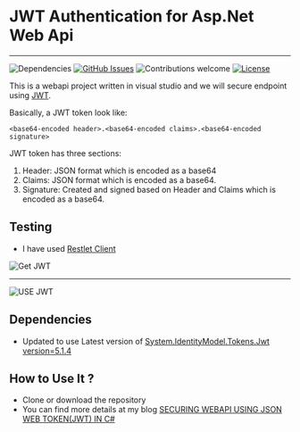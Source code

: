 JWT Authentication for Asp.Net Web Api
============
---
![Dependencies](https://img.shields.io/badge/dependencies-up%20to%20date-brightgreen.svg)
[![GitHub Issues](https://img.shields.io/github/issues/anfederico/Clairvoyant.svg)](https://github.com/anfederico/Clairvoyant/issues)
![Contributions welcome](https://img.shields.io/badge/contributions-welcome-orange.svg)
[![License](https://img.shields.io/badge/license-MIT-blue.svg)](https://opensource.org/licenses/MIT)


This is a webapi project written in visual studio and we will secure endpoint using [JWT](jwt.io).

Basically, a JWT token look like:

    <base64-encoded header>.<base64-encoded claims>.<base64-encoded signature>

JWT token has three sections:

1. Header: JSON format which is encoded as a base64
2. Claims: JSON format which is encoded as a base64.
3. Signature: Created and signed based on Header and Claims which is encoded as a base64.


## Testing

- I have used [Restlet Client](https://chrome.google.com/webstore/detail/restlet-client-rest-api-t/aejoelaoggembcahagimdiliamlcdmfm?hl=en)

![Get JWT](https://raw.githubusercontent.com/seanonline/Webapi_JWT_Authentication/master/media/getjwt.png "get JWT")

---

![USE JWT](https://raw.githubusercontent.com/seanonline/Webapi_JWT_Authentication/master/media/jwtaccessecuredEndpoint.png "access resource")




## Dependencies
- Updated to use Latest version of  [System.IdentityModel.Tokens.Jwt  version=5.1.4 ](https://www.nuget.org/packages/System.IdentityModel.Tokens.Jwt/5.2.0-preview1-408290725)



## How to Use It ?
- Clone or download the repository
- You can find more details at my blog [SECURING WEBAPI USING JSON WEB TOKEN(JWT) IN C#](https://decatechlabs.com/secure-webapi-using-jwt)
